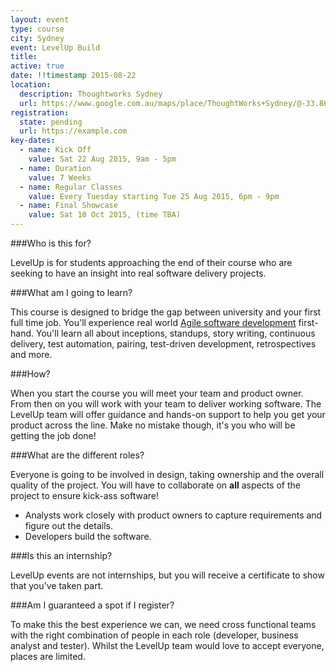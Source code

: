 ```yaml
---
layout: event
type: course
city: Sydney
event: LevelUp Build
title:
active: true
date: !!timestamp 2015-08-22
location:
  description: Thoughtworks Sydney
  url: https://www.google.com.au/maps/place/ThoughtWorks+Sydney/@-33.863001,151.208787,17z/data=!3m1!4b1!4m2!3m1!1s0x6b12ae42229e02a9:0x339b7ae0de393bb1
registration:
  state: pending
  url: https://example.com
key-dates:
  - name: Kick Off
    value: Sat 22 Aug 2015, 9am - 5pm
  - name: Duration
    value: 7 Weeks
  - name: Regular Classes
    value: Every Tuesday starting Tue 25 Aug 2015, 6pm - 9pm
  - name: Final Showcase
    value: Sat 10 Oct 2015, (time TBA)
---
```

###Who is this for?

LevelUp is for students approaching the end of their course who are seeking to have an insight into real software delivery projects.

###What am I going to learn?

This course is designed to bridge the gap between university and your first full time job.
You'll experience real world [Agile software development](http://en.wikipedia.org/wiki/Agile_software_development)
first-hand. You'll learn all about inceptions, standups, story writing, continuous delivery, test automation, pairing, test-driven development, retrospectives and more.

###How?

When you start the course you will meet your team and product owner. From then on you will work with your team to deliver working software.
The LevelUp team will offer guidance and hands-on support to help you get your product across the line. Make no mistake though, it's you who will be getting the job done!

###What are the different roles?

Everyone is going to be involved in design, taking ownership and the overall quality of the project.
You will have to collaborate on **all** aspects of the project to ensure kick-ass software!

- Analysts work closely with product owners to capture requirements and figure out the details.
- Developers build the software.

###Is this an internship?

LevelUp events are not internships, but you will receive a certificate to show that you've taken part.

###Am I guaranteed a spot if I register?

To make this the best experience we can, we need cross functional teams with the right combination of people in each role (developer, business analyst and tester). Whilst the LevelUp team would love to accept everyone, places are limited.
